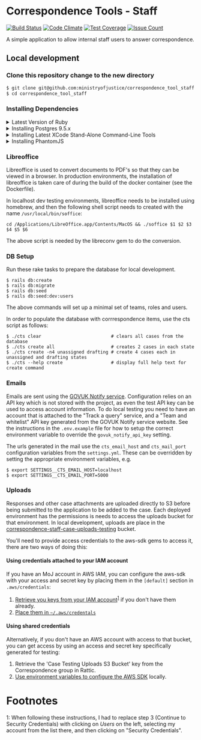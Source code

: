 # Correspondence Tools - Staff
[![Build Status](https://travis-ci.org/ministryofjustice/correspondence_tool_staff.svg?branch=develop)](https://travis-ci.org/ministryofjustice/correspondence_tool_staff) 
[![Code Climate](https://codeclimate.com/github/ministryofjustice/correspondence_tool_staff/badges/gpa.svg)](https://codeclimate.com/github/ministryofjustice/correspondence_tool_staff)
[![Test Coverage](https://codeclimate.com/github/ministryofjustice/correspondence_tool_staff/badges/coverage.svg)](https://codeclimate.com/github/ministryofjustice/correspondence_tool_staff/coverage) 
[![Issue Count](https://codeclimate.com/github/ministryofjustice/correspondence_tool_staff/badges/issue_count.svg)](https://codeclimate.com/github/ministryofjustice/correspondence_tool_staff)


A simple application to allow internal staff users to answer correspondence. 

## Local development

### Clone this repository change to the new directory

```bash
$ git clone git@github.com:ministryofjustice/correspondence_tool_staff.git
$ cd correspondence_tool_staff
```

### Installing Dependencies

<details>
<summary>Latest Version of Ruby</summary>

Install the latest version of ruby as defined in `.ruby-version`.

With rbenv (make sure you are in the repo path):

```
$ rbenv install
$ gem install bundler
```
</details>

<details>
<summary>Installing Postgres 9.5.x</summary>

We use version 9.5.x of PostgreSQL to match what we have in the deployed
environments, and also because the `structure.sql` file generated by PostgreSQL
can change with every different version.

```
$ brew install postgresql@9.5
```
</details>

<details>
<summary>Installing Latest XCode Stand-Alone Command-Line Tools</summary>

May be necessary to ensure that libraries are available for gems, for example
Nokogiri can have problems with `libiconv` and `libxml`.

```
$ xcode-select --install
```
</details>

<details>
<summary>Installing PhantomJS</summary>

We use the [Poltergeist JS driver](https://github.com/teampoltergeist/poltergeist)
for Capybara tests, which requires PhantomJS. Install this with your favourite
package manager, e.g.:

```
$ brew install phantomjs
```

</details>

### Libreoffice

Libreoffice is used to convert documents to PDF's so that they can be viewed in a browser.
In production environments, the installation of libreoffice is taken care of during the build
of the docker container (see the Dockerfile).

In localhost dev testing environments, libreoffice needs to be installed using homebrew, and then 
the following shell script needs to created with the name ```/usr/local/bin/soffice```:


```
cd /Applications/LibreOffice.app/Contents/MacOS && ./soffice $1 $2 $3 $4 $5 $6
```

The above script is needed by the libreconv gem to do the conversion.

### DB Setup

Run these rake tasks to prepare the database for local development.
 
```
$ rails db:create
$ rails db:migrate
$ rails db:seed
$ rails db:seed:dev:users
```


The above commands will set up a minimal set of teams, roles and users.

In order to populate the database with corrrespondence items, use the cts script as follows:

```
$ ./cts clear                          # clears all cases from the database
$ ./cts create all                     # creates 2 cases in each state
$ ./cts create -n4 unassigned drafting # create 4 cases each in unassigned and drafting states
$ ./cts --help create                  # display full help text for create command
```


### Emails

Emails are sent using
the [GOVUK Notify service](https://www.notifications.service.gov.uk).
Configuration relies on an API key which is not stored with the project, as even
the test API key can be used to access account information. To do local testing
you need to have an account that is attached to the "Track a query" service, and
a "Team and whitelist" API key generated from the GOVUK Notify service website.
See the instructions in the `.env.example` file for how to setup the correct
environment variable to override the `govuk_notify_api_key` setting.

The urls generated in the mail use the `cts_email_host` and `cts_mail_port`
configuration variables from the `settings.yml`. These can be overridden by
setting the appropriate environment variables, e.g.

```
$ export SETTINGS__CTS_EMAIL_HOST=localhost
$ export SETTINGS__CTS_EMAIL_PORT=5000
```

### Uploads

Responses and other case attachments are uploaded directly to S3 before being
submitted to the application to be added to the case. Each deployed environment
has the permissions is needs to access the uploads bucket for that environment.
In local development, uploads are place in the
[correspondence-staff-case-uploads-testing](https://s3-eu-west-1.amazonaws.com/correspondence-staff-case-uploads-testing/)
bucket.

You'll need to provide access credentials to the aws-sdk gems to access
it, there are two ways of doing this:

#### Using credentials attached to your IAM account

If you have an MoJ account in AWS IAM, you can configure the aws-sdk with your access and secret key by placing them in the `[default]` section in `.aws/credentials`:

1. [Retrieve you keys from your IAM account](http://docs.aws.amazon.com/general/latest/gr/managing-aws-access-keys.html)<sup>[1](#user-content-footnote-aws-access-key)</sup> if you don't have them already.
2. [Place them in `~/.aws/credentals`](http://docs.aws.amazon.com/sdk-for-ruby/v2/developer-guide/setup-config.html)

#### Using shared credentials

Alternatively, if you don't have an AWS account with access to that bucket, you
can get access by using an access and secret key specifically generated for
testing:

1. Retrieve the 'Case Testing Uploads S3 Bucket' key from the Correspondence
   group in Rattic.
2. [Use environment variables to configure the AWS SDK](http://docs.aws.amazon.com/sdk-for-ruby/v2/developer-guide/setup-config.html#aws-ruby-sdk-credentials-environment)
   locally.



# Footnotes

<a name="footnote-aws-access-key">1</a>: When following these instructions, I had to replace step 3 (Continue to Security Credentials) with clicking on *Users* on the left, selecting my account from the list there, and then clicking on "Security Credentials".
